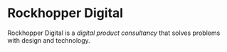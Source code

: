 # Rockhopper Digital

Rockhopper Digital is a *digital product consultancy* that solves problems with design and technology.

